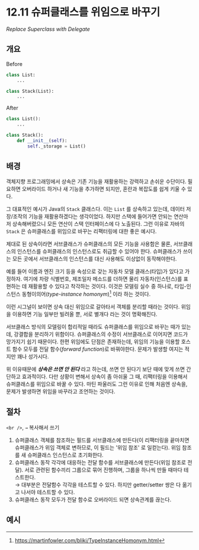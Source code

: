# 12.11 슈퍼클래스를 위임으로 바꾸기

_Replace Superclass with Delegate_

## 개요

Before

```python
class List:
    ...

class Stack(List):
    ...
```

After

```python
class List():
    ...

class Stack():
    def __init__(self):
        self._storage = List()
```

## 배경

객체지향 프로그래밍에서 상속은 기존 기능을 재활용하는 강력하고 손쉬운 수단이다.
필요하면 오버라이드 하거나 새 기능을 추가하면 되지만, 혼란과 복잡도를 쉽게 키울 수 있다.

그 대표적인 예시가 Java의 `Stack` 클래스다. 이는 `List` 를 상속하고 있는데, 데이터 저장/조작의 기능을 재활용하겠다는 생각이었다.
하지만 스택에 들어가면 안되는 연산마저 상속해버렸으니 모든 연산이 스택 인터페이스에 다 노출된다.
그런 이유로 자바의 `Stack` 은 슈퍼클래스를 위임으로 바꾸는 리팩터링에 대한 좋은 예시다.

제대로 된 상속이라면 서브클래스가 슈퍼클래스의 모든 기능을 사용함은 물론, 서브클래스의 인스턴스를 슈퍼클래스의 인스턴스로도 취급할 수 있어야 한다.
슈퍼클래스가 쓰이는 모든 곳에서 서브클래스의 인스턴스를 대신 사용해도 이상없이 동작해야한다.

예를 들어 이름과 엔진 크기 등을 속성으로 갖는 자동차 모델 클래스(타입)가 있다고 가정하자.
여기에 차량 식별번호, 제조일자 메소드를 더하면 물리 자동차(인스턴스)를 표현하는 데 재활용할 수 있다고 착각하는 것이다.
이것은 모델링 실수 중 하나로, 타입-인스턴스 동형이의어(_type-instance homonym_)[^1] 이라 하는 것이다.

이런 시그널이 보이면 상속 대신 위임으로 갈아타서 객체를 분리할 때라는 것이다. 위임을 이용하면 기능 일부만 빌려올 뿐, 서로 별개다 라는 것이 명확해진다.

서브클래스 방식의 모델링이 합리적일 때라도 슈퍼클래스를 위임으로 바꾸는 때가 있는데, 강결합을 분리하기 위함이다.
슈퍼클래스의 수정이 서브클래스로 이어지면 코드가 망가지기 쉽기 때문이다.
한편 위임에도 단점은 존재하는데, 위임의 기능을 이용할 호스트 함수 모두를 전달 함수(_forward function_)로 바꿔야한다. 문제가 발생할 여지는 적지만 꽤나 성가시다.

위 이유때문에 ***상속은 쓰면 안 된다*** 라고 하는데, 쓰면 안 된다기 보단 때에 맞게 쓰면 간단하고 효과적이다.
다만 상황이 변해서 상속이 좀 아쉬울 그 때, 리팩터링을 이용해서 슈퍼클래스를 위임으로 바꿀 수 있다.
마틴 파울러도 그런 이유로 인해 처음엔 상속을, 문제가 발생하면 위임을 바꾸라고 조언하는 것이다.

## 절차

`<br />`, `→` 복사해서 쓰기

1. 슈퍼클래스 객체를 참조하는 필드를 서브클래스에 만든다(이 리팩터링을 끝마치면 슈퍼클래스가 위임 객체로 변하므로, 이 필드는 '위임 참조' 로 일컫는다). 위임 참조를 새 슈퍼클래스 인스턴스로 초기화한다.
2. 슈퍼클래스 동작 각각에 대응하는 전달 함수를 서브클래스에 만든다(위임 참조로 전달). 서로 관련된 함수끼리 그룹으로 묶어 진행하며, 그룹을 하나씩 만들 때마다 테스트한다. <br />
→ 대부분은 전달함수 각각을 테스트할 수 있다. 하지만 getter/setter 쌍은 다 옮기고 나서야 테스트할 수 있다.
3. 슈퍼클래스 동작 모두가 전달 함수로 오버라이드 되면 상속관계를 끊는다.

## 예시


[^1]: https://martinfowler.com/bliki/TypeInstanceHomonym.html